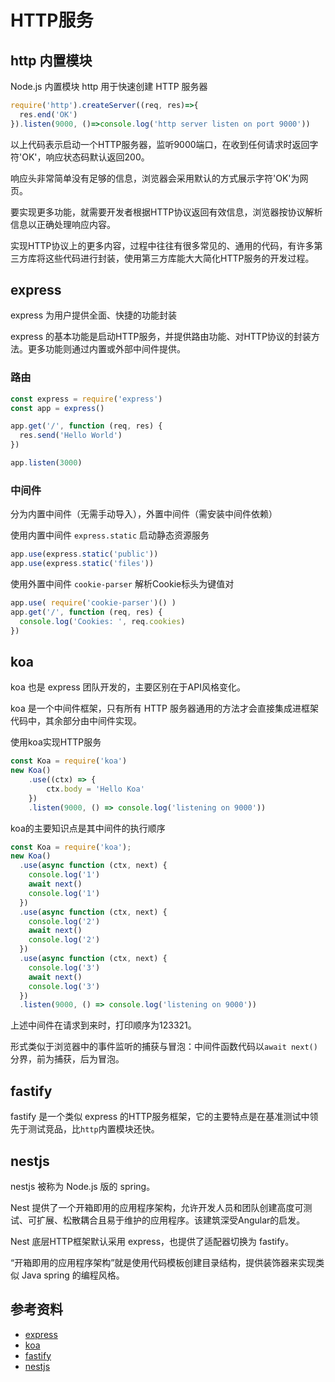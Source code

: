 # HTTP服务
## http 内置模块
Node.js 内置模块 http 用于快速创建 HTTP 服务器
```js
require('http').createServer((req, res)=>{
  res.end('OK')
}).listen(9000, ()=>console.log('http server listen on port 9000'))
```
以上代码表示启动一个HTTP服务器，监听9000端口，在收到任何请求时返回字符'OK'，响应状态码默认返回200。

响应头非常简单没有足够的信息，浏览器会采用默认的方式展示字符'OK'为网页。

要实现更多功能，就需要开发者根据HTTP协议返回有效信息，浏览器按协议解析信息以正确处理响应内容。

实现HTTP协议上的更多内容，过程中往往有很多常见的、通用的代码，有许多第三方库将这些代码进行封装，使用第三方库能大大简化HTTP服务的开发过程。

## express
express 为用户提供全面、快捷的功能封装

express 的基本功能是启动HTTP服务，并提供路由功能、对HTTP协议的封装方法。更多功能则通过内置或外部中间件提供。

### 路由
```js
const express = require('express')
const app = express()

app.get('/', function (req, res) {
  res.send('Hello World')
})

app.listen(3000)
```

### 中间件
分为内置中间件（无需手动导入），外置中间件（需安装中间件依赖）

使用内置中间件 `express.static` 启动静态资源服务
```js
app.use(express.static('public'))
app.use(express.static('files'))
```
使用外置中间件 `cookie-parser` 解析Cookie标头为键值对
```js
app.use( require('cookie-parser')() )
app.get('/', function (req, res) {
  console.log('Cookies: ', req.cookies)
})
```

## koa
koa 也是 express 团队开发的，主要区别在于API风格变化。

koa 是一个中间件框架，只有所有 HTTP 服务器通用的方法才会直接集成进框架代码中，其余部分由中间件实现。

使用koa实现HTTP服务
```js
const Koa = require('koa')
new Koa()
    .use((ctx) => {
        ctx.body = 'Hello Koa'
    })
    .listen(9000, () => console.log('listening on 9000'))
```

koa的主要知识点是其中间件的执行顺序
```js
const Koa = require('koa');
new Koa()
  .use(async function (ctx, next) {
    console.log('1')
    await next()
    console.log('1')
  })
  .use(async function (ctx, next) {
    console.log('2')
    await next()
    console.log('2')
  })
  .use(async function (ctx, next) {
    console.log('3')
    await next()
    console.log('3')
  })
  .listen(9000, () => console.log('listening on 9000'))
```
上述中间件在请求到来时，打印顺序为123321。

形式类似于浏览器中的事件监听的捕获与冒泡：中间件函数代码以`await next()` 分界，前为捕获，后为冒泡。

## fastify

fastify 是一个类似 express 的HTTP服务框架，它的主要特点是在基准测试中领先于测试竞品，比`http`内置模块还快。

## nestjs
nestjs 被称为 Node.js 版的 spring。

Nest 提供了一个开箱即用的应用程序架构，允许开发人员和团队创建高度可测试、可扩展、松散耦合且易于维护的应用程序。该建筑深受Angular的启发。

Nest 底层HTTP框架默认采用 express，也提供了适配器切换为 fastify。

“开箱即用的应用程序架构”就是使用代码模板创建目录结构，提供装饰器来实现类似 Java spring 的编程风格。

## 参考资料

- [express](https://expressjs.com/zh-cn/starter/installing.html)
- [koa](https://koajs.com.cn/)
- [fastify](https://www.fastify.cn/)
- [nestjs](https://docs.nestjs.com/)